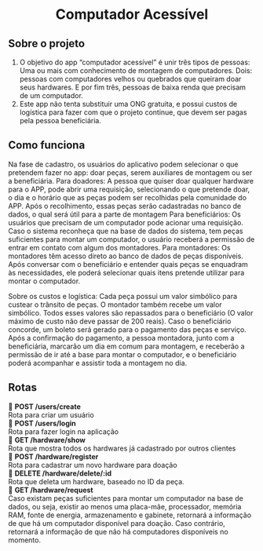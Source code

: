 <h1 align="center">
    Computador Acessível
</h1>

## Sobre o projeto
1. O objetivo do app “computador acessível” é unir três tipos de pessoas: Uma ou mais com conhecimento de montagem de computadores. Dois: pessoas com computadores velhos ou quebrados que queiram doar seus hardwares. E por fim três, pessoas de baixa renda que precisam de um computador.
2. Este app não tenta substituir uma ONG gratuita, e possui custos de logística para fazer com que o projeto continue, que devem ser pagas pela pessoa beneficiária.

## Como funciona
Na fase de cadastro, os usuários do aplicativo podem selecionar o que pretendem fazer no app: doar peças, serem auxiliares de montagem ou ser a beneficiária.
Para doadores: A pessoa que quiser doar qualquer hardware para o APP, pode abrir uma requisição, selecionando o que pretende doar, o dia e o horário que as peças podem ser recolhidas pela comunidade do APP. Após o recolhimento, essas peças serão cadastradas no banco de dados, o qual será útil para a parte de montagem
Para beneficiários: Os usuários que precisam de um computador pode acionar uma requisição. Caso o sistema reconheça que na base de dados do sistema, tem peças suficientes para montar um computador, o usuário receberá a permissão de entrar em contato com algum dos montadores.
Para montadores: Os montadores têm acesso direto ao banco de dados de peças disponíveis. Após conversar com o beneficiário e entender quais peças se enquadram às necessidades, ele poderá selecionar quais itens pretende utilizar para montar o computador. 


Sobre os custos e logística: Cada peça possui um valor simbólico para custear o trânsito de peças. O montador também recebe um valor simbólico. Todos esses valores são repassados para o beneficiário (O valor máximo de custo não deve passar de 200 reais). Caso o beneficiário concorde, um boleto será gerado para o pagamento das peças e serviço. Após a confirmação do pagamento, a pessoa montadora, junto com a beneficiária, marcarão um dia em comum para montagem, e receberão a permissão de ir até a base para montar o computador, e o beneficiário poderá acompanhar e assistir toda a montagem no dia.

## Rotas

🚩 **POST /users/create**<br />
Rota para criar um usuário<br />
🚩 **POST /users/login**<br />
Rota para fazer login na aplicação<br />
🚩 **GET /hardware/show**<br />
Rota que mostra todos os hardwares já cadastrado por outros clientes<br />
🚩 **POST /hardware/register**<br />
Rota para cadastrar um novo hardware para doação<br />
🚩 **DELETE /hardware/delete/:id**<br />
Rota que deleta um hardware, baseado no ID da peça.<br />
🚩 **GET /hardware/request**<br />
Caso existam peças suficientes para montar um computador na base de dados, ou seja, existir ao menos uma placa-mãe, processador, memória RAM, fonte de energia, armazenamento e gabinete, retornará a informação de que há um computador disponível para doação. Caso contrário, retornará a informação de que não há computadores disponíveis no momento.